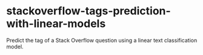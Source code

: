 # stackoverflow-tags-prediction-with-linear-models
Predict the tag of a Stack Overflow question using a linear text classification model.
